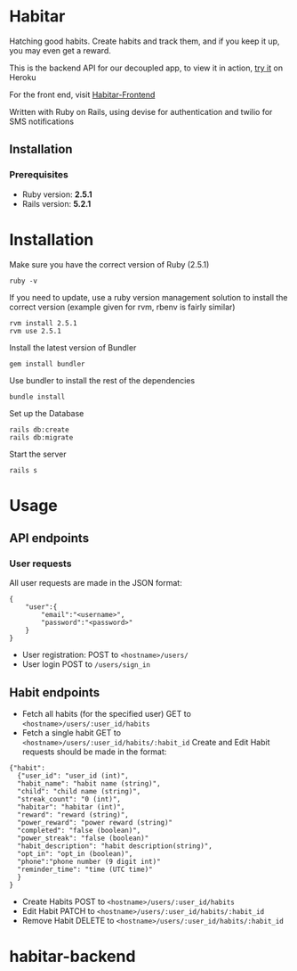 # Habitar
Hatching good habits. Create habits and track them, and if you keep it up, you may even get a reward.

This is the backend API for our decoupled app, to view it in action, [try it](http://habitar-backend.herokuapp.com) on Heroku

For the front end, visit [Habitar-Frontend](https://github.com/habitar/habitar-frontend)

Written with Ruby on Rails, using devise for authentication and twilio for SMS notifications

## Installation
### Prerequisites
* Ruby version: **2.5.1**
* Rails version: **5.2.1**

# Installation
Make sure you have the correct version of Ruby (2.5.1)
```
ruby -v
```
If you need to update, use a ruby version management solution to install the correct version (example given for rvm, rbenv is fairly similar)
```
rvm install 2.5.1
rvm use 2.5.1
```
Install the latest version of Bundler
```
gem install bundler
```
Use bundler to install the rest of the dependencies
```
bundle install
```
Set up the Database
```
rails db:create
rails db:migrate
```
Start the server
```
rails s
```

# Usage
## API endpoints
### User requests
All user requests are made in the JSON format:
```
{
	"user":{
		"email":"<username>",
		"password":"<password>"
	}
}
```
* User registration:
POST to `<hostname>/users/`
* User login
POST to `/users/sign_in`
## Habit endpoints
* Fetch all habits (for the specified user)
GET to `<hostname>/users/:user_id/habits`
* Fetch a single habit
GET to `<hostname>/users/:user_id/habits/:habit_id`
Create and Edit Habit requests should be made in the format:
```
{"habit":
  {"user_id": "user_id (int)",
  "habit_name": "habit name (string)",
  "child": "child name (string)",
  "streak_count": "0 (int)",
  "habitar": "habitar (int)",
  "reward": "reward (string)",
  "power_reward": "power reward (string)"
  "completed": "false (boolean)",
  "power_streak": "false (boolean)"
  "habit_description": "habit description(string)",
  "opt_in": "opt_in (boolean)",
  "phone":"phone number (9 digit int)"
  "reminder_time": "time (UTC time)"
  }
}
```
* Create Habits
POST to `<hostname>/users/:user_id/habits`
* Edit Habit
PATCH to `<hostname>/users/:user_id/habits/:habit_id`
* Remove Habit
DELETE to `<hostname>/users/:user_id/habits/:habit_id`
# habitar-backend
